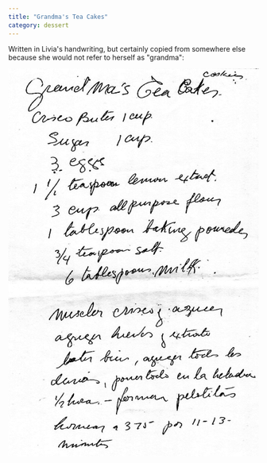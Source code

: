 ```yaml
---
title: "Grandma's Tea Cakes"
category: dessert
---
```


Written in Livia's handwriting, but certainly copied from somewhere else because she would not refer to herself as "grandma":

![](/images/recipe-grandma-tea-cakes.jpg)

